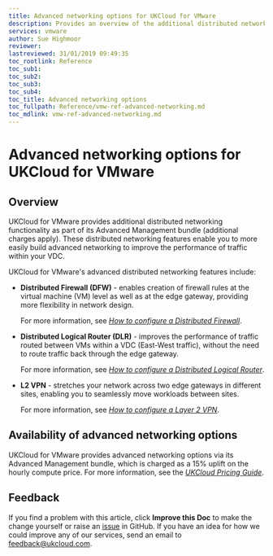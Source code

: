 ```yaml
---
title: Advanced networking options for UKCloud for VMware
description: Provides an overview of the additional distributed networking functionality available with UKCloud for VMware, including Distributed Firewall (DFW), Distributed Logical Router (DLR) and L2 VPN
services: vmware
author: Sue Highmoor
reviewer:
lastreviewed: 31/01/2019 09:49:35
toc_rootlink: Reference
toc_sub1: 
toc_sub2:
toc_sub3:
toc_sub4:
toc_title: Advanced networking options
toc_fullpath: Reference/vmw-ref-advanced-networking.md
toc_mdlink: vmw-ref-advanced-networking.md
---
```


# Advanced networking options for UKCloud for VMware

## Overview

UKCloud for VMware provides additional distributed networking functionality as part of its Advanced Management bundle (additional charges apply). These distributed networking features enable you to more easily build advanced networking to improve the performance of traffic within your VDC.

UKCloud for VMware's advanced distributed networking features include:

- **Distributed Firewall (DFW)** - enables creation of firewall rules at the virtual machine (VM) level as well as at the edge gateway, providing more flexibility in network design.

    For more information, see [*How to configure a Distributed Firewall*](vmw-how-configure-distributed-firewall.md).

- **Distributed Logical Router (DLR)** - improves the performance of traffic routed between VMs within a VDC (East-West traffic), without the need to route traffic back through the edge gateway.

    For more information, see [*How to configure a Distributed Logical Router*](vmw-how-configure-distributed-logical-router.md).

- **L2 VPN** - stretches your network across two edge gateways in different sites, enabling you to seamlessly move workloads between sites.

    For more information, see [*How to configure a Layer 2 VPN*](vmw-how-configure-l2-vpn.md).

## Availability of advanced networking options

UKCloud for VMware provides advanced networking options via its Advanced Management bundle, which is charged as a 15% uplift on the hourly compute price. For more information, see the [*UKCloud Pricing Guide*](https://ukcloud.com/wp-content/uploads/2019/06/ukcloud-pricing-guide-11.0.pdf).

## Feedback

If you find a problem with this article, click **Improve this Doc** to make the change yourself or raise an [issue](https://github.com/UKCloud/documentation/issues) in GitHub. If you have an idea for how we could improve any of our services, send an email to <feedback@ukcloud.com>.
